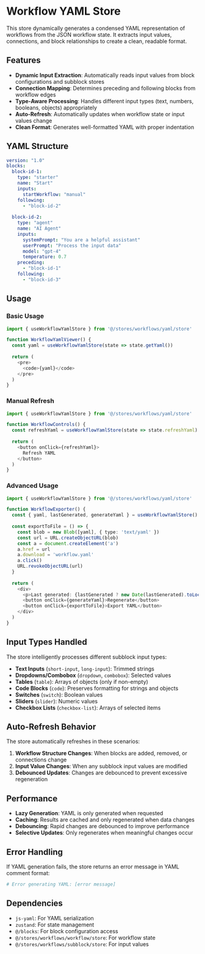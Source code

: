 # Workflow YAML Store

This store dynamically generates a condensed YAML representation of workflows from the JSON workflow state. It extracts input values, connections, and block relationships to create a clean, readable format.

## Features

- **Dynamic Input Extraction**: Automatically reads input values from block configurations and subblock stores
- **Connection Mapping**: Determines preceding and following blocks from workflow edges
- **Type-Aware Processing**: Handles different input types (text, numbers, booleans, objects) appropriately
- **Auto-Refresh**: Automatically updates when workflow state or input values change
- **Clean Format**: Generates well-formatted YAML with proper indentation

## YAML Structure

```yaml
version: "1.0"
blocks:
  block-id-1:
    type: "starter"
    name: "Start"
    inputs:
      startWorkflow: "manual"
    following:
      - "block-id-2"
  
  block-id-2:
    type: "agent"
    name: "AI Agent"
    inputs:
      systemPrompt: "You are a helpful assistant"
      userPrompt: "Process the input data"
      model: "gpt-4"
      temperature: 0.7
    preceding:
      - "block-id-1"
    following:
      - "block-id-3"
```

## Usage

### Basic Usage

```typescript
import { useWorkflowYamlStore } from '@/stores/workflows/yaml/store'

function WorkflowYamlViewer() {
  const yaml = useWorkflowYamlStore(state => state.getYaml())
  
  return (
    <pre>
      <code>{yaml}</code>
    </pre>
  )
}
```

### Manual Refresh

```typescript
import { useWorkflowYamlStore } from '@/stores/workflows/yaml/store'

function WorkflowControls() {
  const refreshYaml = useWorkflowYamlStore(state => state.refreshYaml)
  
  return (
    <button onClick={refreshYaml}>
      Refresh YAML
    </button>
  )
}
```

### Advanced Usage

```typescript
import { useWorkflowYamlStore } from '@/stores/workflows/yaml/store'

function WorkflowExporter() {
  const { yaml, lastGenerated, generateYaml } = useWorkflowYamlStore()
  
  const exportToFile = () => {
    const blob = new Blob([yaml], { type: 'text/yaml' })
    const url = URL.createObjectURL(blob)
    const a = document.createElement('a')
    a.href = url
    a.download = 'workflow.yaml'
    a.click()
    URL.revokeObjectURL(url)
  }
  
  return (
    <div>
      <p>Last generated: {lastGenerated ? new Date(lastGenerated).toLocaleString() : 'Never'}</p>
      <button onClick={generateYaml}>Regenerate</button>
      <button onClick={exportToFile}>Export YAML</button>
    </div>
  )
}
```

## Input Types Handled

The store intelligently processes different subblock input types:

- **Text Inputs** (`short-input`, `long-input`): Trimmed strings
- **Dropdowns/Combobox** (`dropdown`, `combobox`): Selected values
- **Tables** (`table`): Arrays of objects (only if non-empty)
- **Code Blocks** (`code`): Preserves formatting for strings and objects
- **Switches** (`switch`): Boolean values
- **Sliders** (`slider`): Numeric values
- **Checkbox Lists** (`checkbox-list`): Arrays of selected items

## Auto-Refresh Behavior

The store automatically refreshes in these scenarios:

1. **Workflow Structure Changes**: When blocks are added, removed, or connections change
2. **Input Value Changes**: When any subblock input values are modified
3. **Debounced Updates**: Changes are debounced to prevent excessive regeneration

## Performance

- **Lazy Generation**: YAML is only generated when requested
- **Caching**: Results are cached and only regenerated when data changes
- **Debouncing**: Rapid changes are debounced to improve performance
- **Selective Updates**: Only regenerates when meaningful changes occur

## Error Handling

If YAML generation fails, the store returns an error message in YAML comment format:

```yaml
# Error generating YAML: [error message]
```

## Dependencies

- `js-yaml`: For YAML serialization
- `zustand`: For state management
- `@/blocks`: For block configuration access
- `@/stores/workflows/workflow/store`: For workflow state
- `@/stores/workflows/subblock/store`: For input values 